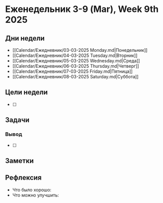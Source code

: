 # Еженедельник 3-9 (Mar), Week 9th 2025

## Дни недели

- [[Calendar/Ежедневник/03-03-2025 Monday.md|Понедельник]]
- [[Calendar/Ежедневник/04-03-2025 Tuesday.md|Вторник]]
- [[Calendar/Ежедневник/05-03-2025 Wednesday.md|Среда]]
- [[Calendar/Ежедневник/06-03-2025 Thursday.md|Четверг]]
- [[Calendar/Ежедневник/07-03-2025 Friday.md|Пятница]]
- [[Calendar/Ежедневник/08-03-2025 Saturday.md|Суббота]]

## Цели недели

- [ ]

## Задачи

### Вывод

- [ ]

## Заметки

## Рефлексия

- Что было хорошо:
- Что можно улучшить: